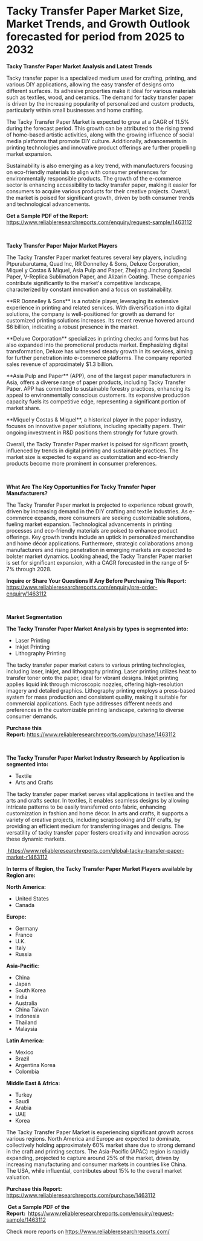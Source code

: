 <p><h1>Tacky Transfer Paper Market Size, Market Trends, and Growth Outlook forecasted for period from 2025 to 2032</h1></p><p><strong>Tacky Transfer Paper Market Analysis and Latest Trends</strong></p>
<p><p>Tacky transfer paper is a specialized medium used for crafting, printing, and various DIY applications, allowing the easy transfer of designs onto different surfaces. Its adhesive properties make it ideal for various materials such as textiles, wood, and ceramics. The demand for tacky transfer paper is driven by the increasing popularity of personalized and custom products, particularly within small businesses and home crafting.</p><p>The Tacky Transfer Paper Market is expected to grow at a CAGR of 11.5% during the forecast period. This growth can be attributed to the rising trend of home-based artistic activities, along with the growing influence of social media platforms that promote DIY culture. Additionally, advancements in printing technologies and innovative product offerings are further propelling market expansion. </p><p>Sustainability is also emerging as a key trend, with manufacturers focusing on eco-friendly materials to align with consumer preferences for environmentally responsible products. The growth of the e-commerce sector is enhancing accessibility to tacky transfer paper, making it easier for consumers to acquire various products for their creative projects. Overall, the market is poised for significant growth, driven by both consumer trends and technological advancements.</p></p>
<p><strong>Get a Sample PDF of the Report:&nbsp;</strong> <a href="https://www.reliableresearchreports.com/enquiry/request-sample/1463112?utm_campaign=2030&utm_medium=2&utm_source=Github&utm_content=ia&utm_term=03042025&utm_id=tacky-transfer-paper">https://www.reliableresearchreports.com/enquiry/request-sample/1463112</a></p>
<p>&nbsp;</p>
<p><strong>Tacky Transfer Paper Major Market Players</strong></p>
<p><p>The Tacky Transfer Paper market features several key players, including Ptpurabarutama, Quad Inc, RR Donnelley & Sons, Deluxe Corporation, Miquel y Costas & Miquel, Asia Pulp and Paper, Zhejiang Jinchang Special Paper, V-Replica Sublimation Paper, and Alizarin Coating. These companies contribute significantly to the market's competitive landscape, characterized by constant innovation and a focus on sustainability.</p><p>**RR Donnelley & Sons** is a notable player, leveraging its extensive experience in printing and related services. With diversification into digital solutions, the company is well-positioned for growth as demand for customized printing solutions increases. Its recent revenue hovered around $6 billion, indicating a robust presence in the market.</p><p>**Deluxe Corporation** specializes in printing checks and forms but has also expanded into the promotional products market. Emphasizing digital transformation, Deluxe has witnessed steady growth in its services, aiming for further penetration into e-commerce platforms. The company reported sales revenue of approximately $1.3 billion.</p><p>**Asia Pulp and Paper** (APP), one of the largest paper manufacturers in Asia, offers a diverse range of paper products, including Tacky Transfer Paper. APP has committed to sustainable forestry practices, enhancing its appeal to environmentally conscious customers. Its expansive production capacity fuels its competitive edge, representing a significant portion of market share.</p><p>**Miquel y Costas & Miquel**, a historical player in the paper industry, focuses on innovative paper solutions, including specialty papers. Their ongoing investment in R&D positions them strongly for future growth.</p><p>Overall, the Tacky Transfer Paper market is poised for significant growth, influenced by trends in digital printing and sustainable practices. The market size is expected to expand as customization and eco-friendly products become more prominent in consumer preferences.</p></p>
<p>&nbsp;</p>
<p><strong>What Are The Key Opportunities For Tacky Transfer Paper Manufacturers?</strong></p>
<p><p>The Tacky Transfer Paper market is projected to experience robust growth, driven by increasing demand in the DIY crafting and textile industries. As e-commerce expands, more consumers are seeking customizable solutions, fueling market expansion. Technological advancements in printing processes and eco-friendly materials are poised to enhance product offerings. Key growth trends include an uptick in personalized merchandise and home décor applications. Furthermore, strategic collaborations among manufacturers and rising penetration in emerging markets are expected to bolster market dynamics. Looking ahead, the Tacky Transfer Paper market is set for significant expansion, with a CAGR forecasted in the range of 5-7% through 2028.</p></p>
<p><strong>Inquire or Share Your Questions If Any Before Purchasing This Report:</strong> <a href="https://www.reliableresearchreports.com/enquiry/pre-order-enquiry/1463112?utm_campaign=2030&utm_medium=2&utm_source=Github&utm_content=ia&utm_term=03042025&utm_id=tacky-transfer-paper">https://www.reliableresearchreports.com/enquiry/pre-order-enquiry/1463112</a></p>
<p>&nbsp;</p>
<p><strong>Market Segmentation</strong></p>
<p><strong>The Tacky Transfer Paper Market Analysis by types is segmented into:</strong></p>
<p><ul><li>Laser Printing</li><li>Inkjet Printing</li><li>Lithography Printing</li></ul></p>
<p><p>The tacky transfer paper market caters to various printing technologies, including laser, inkjet, and lithography printing. Laser printing utilizes heat to transfer toner onto the paper, ideal for vibrant designs. Inkjet printing applies liquid ink through microscopic nozzles, offering high-resolution imagery and detailed graphics. Lithography printing employs a press-based system for mass production and consistent quality, making it suitable for commercial applications. Each type addresses different needs and preferences in the customizable printing landscape, catering to diverse consumer demands.</p></p>
<p><strong>Purchase this Report:&nbsp;</strong><a href="https://www.reliableresearchreports.com/purchase/1463112?utm_campaign=2030&utm_medium=2&utm_source=Github&utm_content=ia&utm_term=03042025&utm_id=tacky-transfer-paper">https://www.reliableresearchreports.com/purchase/1463112</a></p>
<p>&nbsp;</p>
<p><strong>The Tacky Transfer Paper Market Industry Research by Application is segmented into:</strong></p>
<p><ul><li>Textile</li><li>Arts and Crafts</li></ul></p>
<p><p>The tacky transfer paper market serves vital applications in textiles and the arts and crafts sector. In textiles, it enables seamless designs by allowing intricate patterns to be easily transferred onto fabric, enhancing customization in fashion and home décor. In arts and crafts, it supports a variety of creative projects, including scrapbooking and DIY crafts, by providing an efficient medium for transferring images and designs. The versatility of tacky transfer paper fosters creativity and innovation across these dynamic markets.</p></p>
<p><a href="https://www.reliableresearchreports.com/global-tacky-transfer-paper-market-r1463112?utm_campaign=2030&utm_medium=2&utm_source=Github&utm_content=ia&utm_term=03042025&utm_id=tacky-transfer-paper">&nbsp;https://www.reliableresearchreports.com/global-tacky-transfer-paper-market-r1463112</a></p>
<p><strong>In terms of Region, the Tacky Transfer Paper Market Players available by Region are:</strong></p>
<p>
    <p> <strong> North America: </strong>
        <ul>
            <li>United States</li>
            <li>Canada</li>
        </ul>
        </p> 
    <p> <strong> Europe: </strong>
        <ul>
            <li>Germany</li>
            <li>France</li>
            <li>U.K.</li>
            <li>Italy</li>
            <li>Russia</li>
        </ul>
        </p> 
    <p> <strong> Asia-Pacific: </strong>
        <ul>
            <li>China</li>
            <li>Japan</li>
            <li>South Korea</li>
            <li>India</li>
            <li>Australia</li>
            <li>China Taiwan</li>
            <li>Indonesia</li>
            <li>Thailand</li>
            <li>Malaysia</li>
        </ul>
        </p> 
    <p> <strong> Latin America: </strong>
        <ul>
            <li>Mexico</li>
            <li>Brazil</li>
            <li>Argentina Korea</li>
            <li>Colombia</li>
        </ul>
        </p> 
    <p> <strong> Middle East & Africa: </strong>
        <ul>
            <li>Turkey</li>
            <li>Saudi</li>
            <li>Arabia</li>
            <li>UAE</li>
            <li>Korea</li>
        </ul>
    </p>
    </p>
<p><p>The Tacky Transfer Paper Market is experiencing significant growth across various regions. North America and Europe are expected to dominate, collectively holding approximately 60% market share due to strong demand in the craft and printing sectors. The Asia-Pacific (APAC) region is rapidly expanding, projected to capture around 25% of the market, driven by increasing manufacturing and consumer markets in countries like China. The USA, while influential, contributes about 15% to the overall market valuation.</p></p>
<p><strong>Purchase this Report: </strong><a href="https://www.reliableresearchreports.com/purchase/1463112?utm_campaign=2030&utm_medium=2&utm_source=Github&utm_content=ia&utm_term=03042025&utm_id=tacky-transfer-paper">https://www.reliableresearchreports.com/purchase/1463112</a></p>
<p>&nbsp;<strong>Get a Sample PDF of the Report:&nbsp;&nbsp;</strong><a href="https://www.reliableresearchreports.com/enquiry/request-sample/1463112?utm_campaign=2030&utm_medium=2&utm_source=Github&utm_content=ia&utm_term=03042025&utm_id=tacky-transfer-paper">https://www.reliableresearchreports.com/enquiry/request-sample/1463112</a></p>
<p><strong></strong></p>
<p>Check more reports on <a href="https://www.reliableresearchreports.com/?utm_campaign=2030&utm_medium=2&utm_source=Github&utm_content=ia&utm_term=03042025&utm_id=tacky-transfer-paper">https://www.reliableresearchreports.com/</a></p>